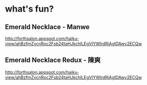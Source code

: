 # what's fun?

## Emerald Necklace - Manwe

http://forthsalon.appspot.com/haiku-view/ahBzfmZvcnRoc2Fsb24taHJkchILEgVIYWlrdRiAgIDAwv2ECQw

## Emerald Necklace Redux - 陳爽

http://forthsalon.appspot.com/haiku-view/ahBzfmZvcnRoc2Fsb24taHJkchILEgVIYWlrdRiAgIDAwv2ECQw

##
